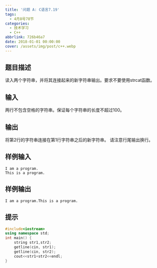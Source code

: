 ```yaml
---
title: '问题 A: C语言7.19'
tags:
  - 4月8号78节
categories:
  - 技术学习
  - C++
abbrlink: 726b46a7
date: 2018-01-01 00:00:00
cover: /assets/img/post/c++.webp
---
```


## 题目描述

读入两个字符串，并将其连接起来的新字符串输出。要求不要使用strcat函数。

## 输入

两行不包含空格的字符串。保证每个字符串的长度不超过100。

## 输出

将第2行的字符串连接在第1行字符串之后的新字符串。
请注意行尾输出换行。

## 样例输入

```
I am a program.
This is a program.
```

## 样例输出

```
I am a program.This is a program.
```

## 提示

```c++
#include<iostream>
using namespace std;
int main() {
    string str1,str2;
    getline(cin, str1);
    getline(cin, str2);
    cout<<str1+str2<<endl;
}
```

